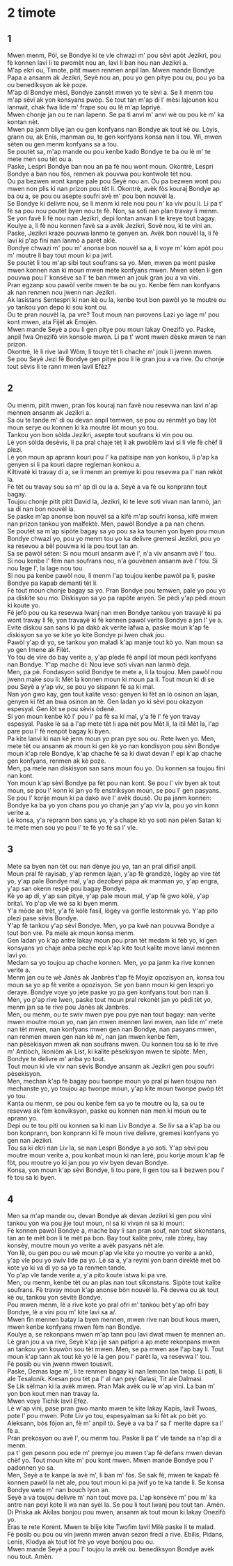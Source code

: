<h1 class='title'>2 timote</h1>
<h2 class='chapter'>1</h2>
<div class='block'>
<div class='verse'>Mwen menm, Pòl, se Bondye ki te vle chwazi m' pou sèvi apòt Jezikri, pou fè konnen lavi li te pwomèt nou an, lavi li ban nou nan Jezikri a.</div>
<div class='verse'>M'ap ekri ou, Timote, pitit mwen renmen anpil lan. Mwen mande Bondye Papa a ansanm ak Jezikri, Seyè nou an, pou yo gen pitye pou ou, pou yo ba ou benediksyon ak kè poze.</div>
<div class='verse'>M'ap di Bondye mèsi, Bondye zansèt mwen yo te sèvi a. Se li menm tou m'ap sèvi ak yon konsyans pwòp. Se tout tan m'ap di l' mèsi lajounen kou lannwit, chak fwa lide m' frape sou ou lè m'ap lapriyè.</div>
<div class='verse'>Mwen chonje jan ou te nan lapenn. Se pa ti anvi m' anvi wè ou pou kè m' ka kontan nèt.</div>
<div class='verse'>Mwen pa janm bliye jan ou gen konfyans nan Bondye ak tout kè ou. Lòyis, grann ou, ak Enis, manman ou, te gen konfyans konsa nan li tou. Wi, mwen sèten ou gen menm konfyans sa a tou.</div>
<div class='verse'>Se poutèt sa, m'ap mande ou pou kenbe kado Bondye te ba ou lè m' te mete men sou tèt ou a.</div>
<div class='verse'>Paske, Lespri Bondye ban nou an pa fè nou wont moun. Okontrè, Lespri Bondye a ban nou fòs, renmen ak pouvwa pou kontwole tèt nou.</div>
<div class='verse'>Ou pa bezwen wont kanpe pale pou Seyè nou an. Ou pa bezwen wont pou mwen non plis ki nan prizon pou tèt li. Okontrè, avèk fòs kouraj Bondye ap ba ou a, se pou ou asepte soufri avè m' pou bon nouvèl la.</div>
<div class='verse'>Se Bondye ki delivre nou, se li menm ki rele nou pou n' ka viv pou li. Li pa t' fè sa pou nou poutèt byen nou te fè. Non, sa soti nan plan travay li menm. Se yon favè li fè nou nan Jezikri, depi lontan anvan li te kreye tout bagay.</div>
<div class='verse'>Koulye a, li fè nou konnen favè sa a avèk Jezikri, Sovè nou, ki te vini an. Paske, Jezikri kraze pouvwa lanmò te genyen an. Avèk bon nouvèl la, li fè lavi ki p'ap fini nan lanmò a parèt aklè.</div>
<div class='verse'>Bondye chwazi m' pou m' anonse bon nouvèl sa a, li voye m' kòm apòt pou m' moutre li bay tout moun ki pa jwif.</div>
<div class='verse'>Se poutèt li tou m'ap sibi tout soufrans sa yo. Men, mwen pa wont paske mwen konnen nan ki moun mwen mete konfyans mwen. Mwen sèten li gen pouvwa pou l' konsève sa l' te ban mwen an jouk gran jou a va vini.</div>
<div class='verse'>Pran egzanp sou pawòl verite mwen te ba ou yo. Kenbe fèm nan konfyans ak nan renmen nou jwenn nan Jezikri.</div>
<div class='verse'>Ak lasistans Sentespri ki nan kè ou la, kenbe tout bon pawòl yo te moutre ou yo tankou yon depo ki sou kont ou.</div>
<div class='verse'>Ou te pran nouvèl la, pa vre? Tout moun nan pwovens Lazi yo lage m' pou kont mwen, ata Fijèl ak Emojèn.</div>
<div class='verse'>Mwen mande Seyè a pou li gen pitye pou moun lakay Onezifò yo. Paske, anpil fwa Onezifò vin konsole mwen. Li pa t' wont mwen dèske mwen te nan prizon.</div>
<div class='verse'>Okontrè, lè li rive lavil Wòm, li touye tèt li chache m' jouk li jwenn mwen.</div>
<div class='verse'>Se pou Seyè Jezi fè Bondye gen pitye pou li lè gran jou a va rive. Ou chonje tout sèvis li te rann mwen lavil Efèz?</div>
</div>
<h2 class='chapter'>2</h2>
<div class='block'>
<div class='verse'>Ou menm, pitit mwen, pran fòs kouraj nan favè nou resevwa nan lavi n'ap mennen ansanm ak Jezikri a.</div>
<div class='verse'>Sa ou te tande m' di ou devan anpil temwen, se pou ou renmèt yo bay lòt moun serye ou konnen ki ka moutre lòt moun yo tou.</div>
<div class='verse'>Tankou yon bon sòlda Jezikri, asepte tout soufrans ki vin pou ou.</div>
<div class='verse'>Lè yon sòlda desèvis, li pa pral chaje tèt li ak pwoblèm lavi si li vle fè chèf li plezi.</div>
<div class='verse'>Lè yon moun ap aprann kouri pou l' ka patisipe nan yon konkou, li p'ap ka genyen si li pa kouri dapre regleman konkou a.</div>
<div class='verse'>Kiltivatè ki travay di a, se li menm an premye ki pou resevwa pa l' nan rekòt la.</div>
<div class='verse'>Fè tèt ou travay sou sa m' ap di ou la a. Seyè a va fè ou konprann tout bagay.</div>
<div class='verse'>Toujou chonje pitit pitit David la, Jezikri, ki te leve soti vivan nan lanmò, jan sa di nan bon nouvèl la.</div>
<div class='verse'>Se paske m'ap anonse bon nouvèl sa a kifè m'ap soufri konsa, kifè mwen nan prizon tankou yon malfektè. Men, pawòl Bondye a pa nan chenn.</div>
<div class='verse'>Se poutèt sa m'ap sipòte bagay sa yo pou sa ka tounen yon byen pou moun Bondye chwazi yo, pou yo menm tou yo ka delivre gremesi Jezikri, pou yo ka resevou a bèl pouvwa ki la pou tout tan an.</div>
<div class='verse'>Sa se pawòl sèten: Si nou mouri ansanm avè l', n'a viv ansanm avè l' tou.</div>
<div class='verse'>Si nou kenbe l' fèm nan soufrans nou, n'a gouvènen ansanm avè l' tou. Si nou lage l', la lage nou tou.</div>
<div class='verse'>Si nou pa kenbe pawòl nou, li menm l'ap toujou kenbe pawòl pa li, paske Bondye pa kapab demanti tèt li.</div>
<div class='verse'>Fè tout moun chonje bagay sa yo. Pran Bondye pou temwen, pale yo pou yo pa diskite sou mo. Diskisyon sa yo pa rapòte anyen. Se pèdi y'ap pèdi moun ki koute yo.</div>
<div class='verse'>Fè jefò pou ou ka resevwa lwanj nan men Bondye tankou yon travayè ki pa wont travay li fè, yon travayè ki fè konnen pawòl verite Bondye a jan l' ye a.</div>
<div class='verse'>Evite diskou san sans ki pa dakò ak verite lafwa a, paske moun k'ap fè diskisyon sa yo se kite yo kite Bondye pi lwen chak jou.</div>
<div class='verse'>Pawòl y'ap di yo, se tankou yon maladi k'ap manje tout kò yo. Nan moun sa yo gen Imene ak Filèt.</div>
<div class='verse'>Yo tou de vire do bay verite a, y'ap plede fè anpil lòt moun pèdi konfyans nan Bondye. Y'ap mache di: Nou leve soti vivan nan lanmò deja.</div>
<div class='verse'>Men, pa pè. Fondasyon solid Bondye te mete a, li la toujou. Men pawòl nou jwenn make sou li: Mèt la konnen moun ki moun pa li. Tout moun ki di se pou Seyè a y'ap viv, se pou yo sispann fè sa ki mal.</div>
<div class='verse'>Nan yon gwo kay, gen tout kalite veso: genyen ki fèt an lò osinon an lajan, genyen ki fèt an bwa osinon an tè. Gen ladan yo ki sèvi pou okazyon espesyal. Gen lòt se pou sèvis òdenè.</div>
<div class='verse'>Si yon moun kenbe kò l' pou l' pa fè sa ki mal, y'a fè l' fè yon travay espesyal. Paske lè sa a l'ap mete tèt li apa nèt pou Mèt li, la itil Mèt la, l'ap pare pou l' fè nenpòt bagay ki byen.</div>
<div class='verse'>Pa kite lanvi ki nan kè jenn moun yo pran pye sou ou. Rete lwen yo. Men, mete tèt ou ansanm ak moun ki gen kè yo nan kondisyon pou sèvi Bondye moun k'ap rele Bondye, k'ap chache fè sa ki dwat devan l' epi k'ap chache gen konfyans, renmen ak kè poze.</div>
<div class='verse'>Men, pa mele nan diskisyon san sans moun fou yo. Ou konnen sa toujou fini nan kont.</div>
<div class='verse'>Yon moun k'ap sèvi Bondye pa fèt pou nan kont. Se pou l' viv byen ak tout moun, se pou l' konn ki jan yo fè enstriksyon moun, se pou l' gen pasyans.</div>
<div class='verse'>Se pou l' korije moun ki pa dakò avè l' avèk dousè. Ou pa janm konnen: Bondye ka ba yo yon chans pou yo chanje jan y'ap viv la, pou yo vin konn verite a.</div>
<div class='verse'>Lè konsa, y'a reprann bon sans yo, y'a chape kò yo soti nan pèlen Satan ki te mete men sou yo pou l' te fè yo fè sa l' vle.</div>
</div>
<h2 class='chapter'>3</h2>
<div class='block'>
<div class='verse'>Mete sa byen nan tèt ou: nan dènye jou yo, tan an pral difisil anpil.</div>
<div class='verse'>Moun pral fè rayisab, y'ap renmen lajan, y'ap fè grandizè, lògèy ap vire tèt yo, y'ap pale Bondye mal, y'ap dezobeyi papa ak manman yo, y'ap engra, y'ap san okenn respè pou bagay Bondye.</div>
<div class='verse'>Kè yo ap di, y'ap san pitye, y'ap pale moun mal, y'ap fè gwo kòlè, y'ap brital. Yo p'ap vle wè sa ki byen menm.</div>
<div class='verse'>Y'a mòde an trèt, y'a fè kòlè fasil, lògèy va gonfle lestonmak yo. Y'ap pito plezi pase sèvis Bondye.</div>
<div class='verse'>Y'ap fè tankou y'ap sèvi Bondye. Men, yo pa kwè nan pouvwa Bondye a tout bon vre. Pa mele ak moun konsa menm.</div>
<div class='verse'>Gen ladan yo k'ap antre lakay moun pou pran tèt medam ki fèb yo, ki gen konsyans yo chaje anba peche epi k'ap kite tout kalite move lanvi mennen lavi yo.</div>
<div class='verse'>Medam sa yo toujou ap chache konnen. Men, yo pa janm ka rive konnen verite a.</div>
<div class='verse'>Menm jan ou te wè Janès ak Janbrès t'ap fè Moyiz opozisyon an, konsa tou moun sa yo ap fè verite a opozisyon. Se yon bann moun ki gen lespri yo deraye. Bondye voye yo jete paske yo pa gen konfyans tout bon nan li.</div>
<div class='verse'>Men, yo p'ap rive lwen, paske tout moun pral rekonèt jan yo pèdi tèt yo, menm jan sa te rive pou Janès ak Janbrès.</div>
<div class='verse'>Men, ou menm, ou te swiv mwen pye pou pye nan tout bagay: nan verite mwen moutre moun yo, nan jan mwen mennen lavi mwen, nan lide m' mete nan tèt mwen, nan konfyans mwen gen nan Bondye, nan pasyans mwen, nan renmen mwen gen nan kè m', nan jan mwen kenbe fèm,</div>
<div class='verse'>nan pèsekisyon mwen ak nan soufrans mwen. Ou konnen tou sa ki te rive m' Antiòch, Ikoniòm ak List, ki kalite pèsekisyon mwen te sipòte. Men, Bondye te delivre m' anba yo tout.</div>
<div class='verse'>Tout moun ki vle viv nan sèvis Bondye ansanm ak Jezikri gen pou soufri pèsekisyon.</div>
<div class='verse'>Men, mechan k'ap fè bagay pou twonpe moun yo pral pi lwen toujou nan mechanste yo, yo toujou ap twonpe moun, y'ap kite moun twonpe pwòp tèt yo tou.</div>
<div class='verse'>Kanta ou menm, se pou ou kenbe fèm sa yo te moutre ou la, sa ou te resevwa ak fèm konviksyon, paske ou konnen nan men ki moun ou te aprann yo.</div>
<div class='verse'>Depi ou te tou piti ou konnen sa ki nan Liv Bondye a. Se liv sa a k'ap ba ou bon konprann, bon konprann ki fè moun rive delivre, gremesi konfyans yo gen nan Jezikri.</div>
<div class='verse'>Tou sa ki ekri nan Liv la, se nan Lespri Bondye a yo soti. Y'ap sèvi pou moutre moun verite a, pou konbat moun ki nan lerè, pou korije moun k'ap fè fòt, pou moutre yo ki jan pou yo viv byen devan Bondye.</div>
<div class='verse'>Konsa, yon moun k'ap sèvi Bondye, li tou pare, li gen tou sa li bezwen pou l' fè tou sa ki byen.</div>
</div>
<h2 class='chapter'>4</h2>
<div class='block'>
<div class='verse'>Men sa m'ap mande ou, devan Bondye ak devan Jezikri ki gen pou vini tankou yon wa pou jije tout moun, ni sa ki vivan ni sa ki mouri:</div>
<div class='verse'>Fè konnen pawòl Bondye a, mache bay li san pran souf, nan tout sikonstans, tan an te mèt bon li te mèt pa bon. Bay tout kalite prèv, rale zòrèy, bay konsèy, moutre moun yo verite a avèk pasyans nèt ale.</div>
<div class='verse'>Yon lè, ou gen pou ou wè moun p'ap vle kite yo moutre yo verite a ankò, y'ap vle pou yo swiv lide pa yo. Lè sa a, y'a reyini yon bann direktè met bò kote yo ki va di yo sa yo ta renmen tande.</div>
<div class='verse'>Yo p'ap vle tande verite a, y'a pito koute istwa ki pa vre.</div>
<div class='verse'>Men, ou menm, kenbe tèt ou an plas nan tout sikonstans. Sipòte tout kalite soufrans. Fè travay moun k'ap anonse bòn nouvèl la. Fè devwa ou ak tout kè ou, tankou yon sèvitè Bondye.</div>
<div class='verse'>Pou mwen menm, lè a rive kote yo pral ofri m' tankou bèt y'ap ofri bay Bondye, lè a vini pou m' kite lavi sa a/.</div>
<div class='verse'>Mwen fin mennen batay la byen mennen, mwen rive nan bout kous mwen, mwen kenbe konfyans mwen fèm nan Bondye.</div>
<div class='verse'>Koulye a, se rekonpans mwen m'ap tann pou lavi dwat mwen te mennen an. Lè gran jou a va rive, Seyè k'ap jije san patipri a ap mete rekonpans mwen an tankou yon kouwòn sou tèt mwen. Men, se pa mwen ase l'ap bay li. Tout moun k'ap tann ak tout kè yo lè la gen pou l' parèt la, va resevwa l' tou.</div>
<div class='verse'>Fè posib ou vin jwenn mwen touswit.</div>
<div class='verse'>Paske, Demas lage m', li te renmen bagay ki nan lemonn lan twòp. Li pati, li ale Tesalonik. Kresan pou tèt pa l' al nan peyi Galasi, Tit ale Dalmasi.</div>
<div class='verse'>Se Lik sèlman ki la avèk mwen. Pran Mak avèk ou lè w'ap vini. La ban m' yon bon kout men nan travay la.</div>
<div class='verse'>Mwen voye Tichik lavil Efèz.</div>
<div class='verse'>Lè w'ap vini, pase pran gwo manto mwen te kite lakay Kapis, lavil Twoas, pote l' pou mwen. Pote Liv yo tou, espesyalman sa ki fèt ak po bèt yo.</div>
<div class='verse'>Aleksann, bòs fòjon an, fè m' anpil tò. Seyè a va ba l' sa l' merite dapre sa l' fè a.</div>
<div class='verse'>Pran prekosyon ou avè l', ou menm tou. Paske li pa t' vle tande sa n'ap di a menm.</div>
<div class='verse'>pa t' gen pesonn pou ede m' premye jou mwen t'ap fè defans mwen devan chèf yo. Tout moun kite m' pou kont mwen. Mwen mande Bondye pou l' padonnen yo sa.</div>
<div class='verse'>Men, Seyè a te kanpe la avè m', li ban m' fòs. Se sak fè, mwen te kapab fè konnen pawòl la nèt ale, pou tout moun ki pa jwif yo te ka tande li. Se konsa Bondye wete m' nan bouch lyon an.</div>
<div class='verse'>Seyè a va toujou delivre m' nan tout move pa. L'ap konsève m' pou m' ka antre nan peyi kote li wa nan syèl la. Se pou li tout lwanj pou tout tan. Amèn.</div>
<div class='verse'>Di Priska ak Akilas bonjou pou mwen, ansanm ak tout moun ki lakay Onezifò yo.</div>
<div class='verse'>Eras te rete Korent. Mwen te blije kite Twofim lavil Milè paske li te malad.</div>
<div class='verse'>Fè posib ou pou ou vin jwenn mwen anvan sezon fredi a rive. Ebilis, Pidans, Lenis, Klodya ak tout lòt frè yo voye bonjou pou ou.</div>
<div class='verse'>Mwen mande Seyè a pou l' toujou la avèk ou. benediksyon Bondye avèk nou tout. Amèn.</div>
</div>